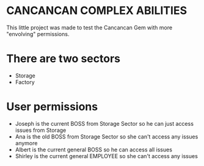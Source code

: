 # CANCANCAN COMPLEX ABILITIES

This little project was made to test the Cancancan Gem with more "envolving" permissions.

# There are two sectors

  - Storage
  - Factory

# User permissions

  - Joseph is the current BOSS from Storage Sector so he can just access issues from Storage
  - Ana is the old BOSS from Storage Sector so she can't access any issues anymore
  - Albert is the current general BOSS so he can access all issues
  - Shirley is the current general EMPLOYEE so she can't access any issues
